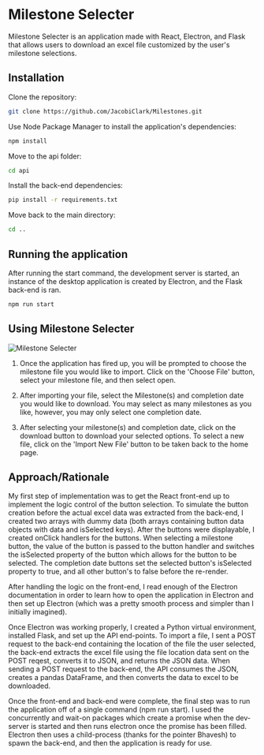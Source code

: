 # Milestone Selecter

Milestone Selecter is an application made with React, Electron, and Flask that allows users to download an excel file customized by the user's milestone selections.

## Installation

Clone the repository:

```bash
git clone https://github.com/JacobiClark/Milestones.git
```

Use Node Package Manager to install the application's dependencies:

```bash
npm install
```

Move to the api folder:

```bash
cd api
```

Install the back-end dependencies:

```bash
pip install -r requirements.txt
```

Move back to the main directory:

```bash
cd ..
```

## Running the application

After running the start command, the development server is started, an instance of the desktop application is created by Electron, and the Flask back-end is ran.

```bash
npm run start
```

## Using Milestone Selecter

![Milestone Selecter](https://i.imgur.com/LVKE4eY.jpg)

1. Once the application has fired up, you will be prompted to choose the milestone file you would like to import. Click on the 'Choose File' button, select your milestone file, and then select open.

2. After importing your file, select the Milestone(s) and completion date you would like to download. You may select as many milestones as you like, however, you may only select one completion date.

3. After selecting your milestone(s) and completion date, click on the download button to download your selected options. To select a new file, click on the 'Import New File' button to be taken back to the home page.

## Approach/Rationale

My first step of implementation was to get the React front-end up to implement the logic control of the button selection. To simulate the button creation before the actual excel data was extracted from the back-end, I created two arrays with dummy data (both arrays containing button data objects with data and isSelected keys). After the buttons were displayable, I created onClick handlers for the buttons. When selecting a milestone button, the value of the button is passed to the button handler and switches the isSelected property of the button which allows for the button to be selected. The completion date buttons set the selected button's isSelected property to true, and all other button's to false before the re-render.

After handling the logic on the front-end, I read enough of the Electron documentation in order to learn how to open the application in Electron and then set up Electron (which was a pretty smooth process and simpler than I initially imagined).

Once Electron was working properly, I created a Python virtual environment, installed Flask, and set up the API end-points. To import a file, I sent a POST request to the back-end containing the location of the file the user selected, the back-end extracts the excel file using the file location data sent on the POST reqest, converts it to JSON, and returns the JSON data. When sending a POST request to the back-end, the API consumes the JSON, creates a pandas DataFrame, and then converts the data to excel to be downloaded.

Once the front-end and back-end were complete, the final step was to run the application off of a single command (npm run start). I used the concurrently and wait-on packages which create a promise when the dev-server is started and then runs electron once the promise has been filled. Electron then uses a child-process (thanks for the pointer Bhavesh) to spawn the back-end, and then the application is ready for use.
